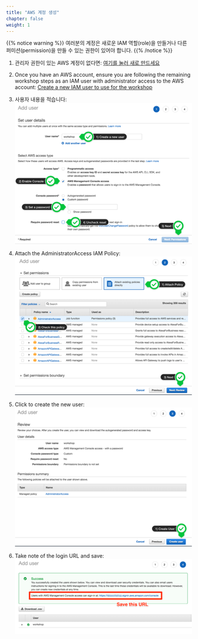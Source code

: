 ```yaml
---
title: "AWS 계정 생성"
chapter: false
weight: 1
---
```


{{% notice warning %}}
여러분의 계정은 새로운 IAM 역할(role)을 만들거나 다른 퍼미션(permission)을 만들 수 있는 권한이 있어야 합니다.
{{% /notice %}}

1. 관리자 권한이 있는 AWS 계정이 없다면: [여기를 눌러 새로 만드세요](https://aws.amazon.com/getting-started/)

1. Once you have an AWS account, ensure you are following the remaining workshop steps
as an IAM user with administrator access to the AWS account:
[Create a new IAM user to use for the workshop](https://console.aws.amazon.com/iam/home?#/users$new)

1. 사용자 내용을 적습니다:
![Create User](/images/iam-1-create-user.png)

1. Attach the AdministratorAccess IAM Policy:
![Attach Policy](/images/iam-2-attach-policy.png)

1. Click to create the new user:
![Confirm User](/images/iam-3-create-user.png)

1. Take note of the login URL and save:
![Login URL](/images/iam-4-save-url.png)
